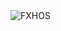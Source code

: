 <div align="justify">
<picture>
    <source media="(prefers-color-scheme: dark)" srcset="https://i.ibb.co/GfTw4jFq/output-gif.gif">
    <source media="(prefers-color-scheme: light)" srcset="https://i.ibb.co/GfTw4jFq/output-gif.gif">
    <img alt="FXHOS" src="https://i.ibb.co/GfTw4jFq/output-gif.gif">
</picture>
</div>
